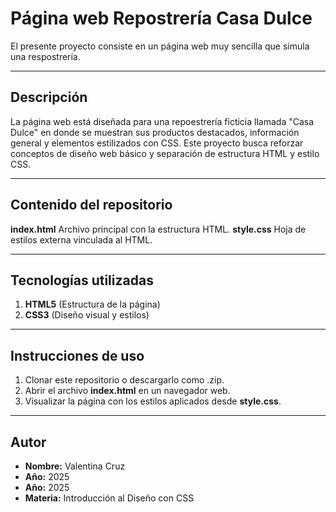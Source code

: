 # Página web Repostrería Casa Dulce
El presente proyecto consiste en un página web muy sencilla que simula una respostrería.

---
## Descripción
La página web está diseñada para una repoestrería ficticia llamada "Casa Dulce" en donde se muestran sus productos destacados, información general y elementos estilizados con CSS.
Este proyecto busca reforzar conceptos de diseño web básico y separación de estructura HTML y estilo CSS.

---
## Contenido del repositorio
**index.html** Archivo principal con la estructura HTML.
**style.css** Hoja de estilos externa vinculada al HTML.

---
## Tecnologías utilizadas
1. **HTML5** (Estructura de la página)
2. **CSS3** (Diseño visual y estilos)
   
--- 
## Instrucciones de uso  
1. Clonar este repositorio o descargarlo como .zip.  
2. Abrir el archivo **index.html** en un navegador web.  
3. Visualizar la página con los estilos aplicados desde **style.css**.  

---

## Autor  
- **Nombre:** Valentina Cruz
- **Año:** 2025
- **Año:** 2025  
- **Materia:** Introducción al Diseño con CSS  
